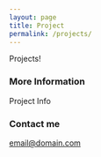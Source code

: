 ```yaml
---
layout: page
title: Project
permalink: /projects/
---
```


Projects!

### More Information

Project Info
### Contact me

[email@domain.com](mailto:email@domain.com)